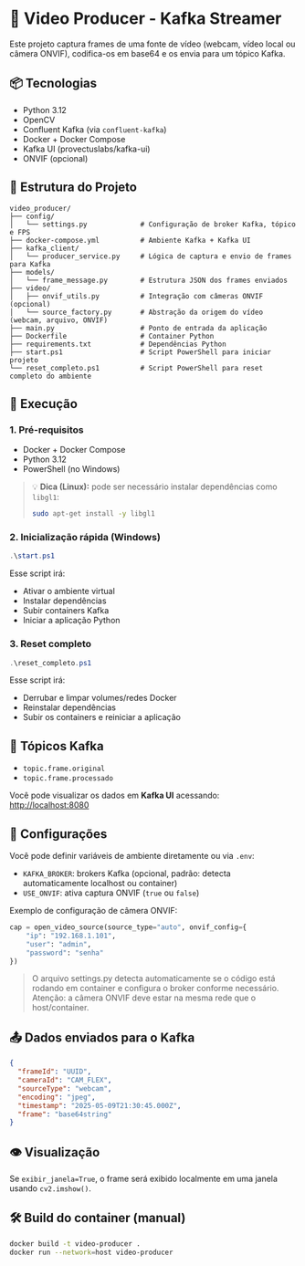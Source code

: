 # 🎥 Video Producer - Kafka Streamer

Este projeto captura frames de uma fonte de vídeo (webcam, vídeo local ou câmera ONVIF), codifica-os em base64 e os envia para um tópico Kafka.

## 📦 Tecnologias

- Python 3.12  
- OpenCV  
- Confluent Kafka (via `confluent-kafka`)  
- Docker + Docker Compose  
- Kafka UI (provectuslabs/kafka-ui)  
- ONVIF (opcional)  

## 🧱 Estrutura do Projeto

```text
video_producer/
├── config/
│   └── settings.py             # Configuração de broker Kafka, tópico e FPS
├── docker-compose.yml          # Ambiente Kafka + Kafka UI
├── kafka_client/
│   └── producer_service.py     # Lógica de captura e envio de frames para Kafka
├── models/
│   └── frame_message.py        # Estrutura JSON dos frames enviados
├── video/
│   ├── onvif_utils.py          # Integração com câmeras ONVIF (opcional)
│   └── source_factory.py       # Abstração da origem do vídeo (webcam, arquivo, ONVIF)
├── main.py                     # Ponto de entrada da aplicação
├── Dockerfile                  # Container Python
├── requirements.txt            # Dependências Python
├── start.ps1                   # Script PowerShell para iniciar projeto
└── reset_completo.ps1          # Script PowerShell para reset completo do ambiente
```



## 🚀 Execução

### 1. Pré-requisitos

- Docker + Docker Compose  
- Python 3.12  
- PowerShell (no Windows)

> 💡 **Dica (Linux):** pode ser necessário instalar dependências como `libgl1`:
>
> ```bash
> sudo apt-get install -y libgl1
> ```

### 2. Inicialização rápida (Windows)

```powershell
.\start.ps1
```

Esse script irá:

- Ativar o ambiente virtual  
- Instalar dependências  
- Subir containers Kafka  
- Iniciar a aplicação Python  

### 3. Reset completo

```powershell
.\reset_completo.ps1
```

Esse script irá:

- Derrubar e limpar volumes/redes Docker  
- Reinstalar dependências  
- Subir os containers e reiniciar a aplicação  

## 🧪 Tópicos Kafka

- `topic.frame.original`  
- `topic.frame.processado`  

Você pode visualizar os dados em **Kafka UI** acessando:  
[http://localhost:8080](http://localhost:8080)

## 🔧 Configurações

Você pode definir variáveis de ambiente diretamente ou via `.env`:

- `KAFKA_BROKER`: brokers Kafka (opcional, padrão: detecta automaticamente localhost ou container)  
- `USE_ONVIF`: ativa captura ONVIF (`true` ou `false`)  

Exemplo de configuração de câmera ONVIF:

```python
cap = open_video_source(source_type="auto", onvif_config={
    "ip": "192.168.1.101",
    "user": "admin",
    "password": "senha"
})
```

> O arquivo settings.py detecta automaticamente se o código está rodando em container e configura o broker conforme necessário.
Atenção: a câmera ONVIF deve estar na mesma rede que o host/container.

## 📤 Dados enviados para o Kafka

```json
{
  "frameId": "UUID",
  "cameraId": "CAM_FLEX",
  "sourceType": "webcam",
  "encoding": "jpeg",
  "timestamp": "2025-05-09T21:30:45.000Z",
  "frame": "base64string"
}
```

## 👁️ Visualização

Se `exibir_janela=True`, o frame será exibido localmente em uma janela usando `cv2.imshow()`.

## 🛠️ Build do container (manual)

```bash
docker build -t video-producer .
docker run --network=host video-producer
```
